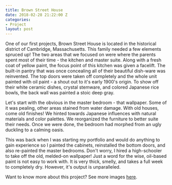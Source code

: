 ```yaml
---
title: Brown Street House
date: 2018-02-28 21:22:00 Z
categories:
- Project
layout: post
---
```


One of our first projects, Brown Street House is located in the historical district of Cambridge, Massachusetts. This family needed a few elements spruced up! The two areas that we focused on were where the parents spent most of their time - the kitchen and master suite. Along with a fresh coat of yellow paint, the focus point of this kitchen was given a facelift. The built-in pantry that was once concealing all of their beautiful dish-ware was reinvented. The top doors were taken off completely and the whole unit painted with oil paint - a shout out to it's early 1900's origin. To show off their white ceramic dishes, crystal stemware, and colored Japanese rice bowls, the back wall was painted a stoic deep gray.  

Let's start with the obvious in the master bedroom - that wallpaper. Some of it was pealing, other areas stained from water damage. With old houses, come old finishes! We hinted towards Japanese influences with natural materials and color palettes. We reorganized the furniture to better suite their needs. Once we were done, the bedroom had morphed from an ugly duckling to a calming oasis.


This was back when I was starting my portfolio and would do anything to gain experience so I painted the cabinets, reinstalled the bottom doors, and also re-painted the master bedrooms. Don't worry, I hired a high-schooler to take off the old, melded-on wallpaper! Just a word for the wise, oil-based paint is not easy to work with. It is very thick, smelly, and takes a full week to completely dry. However, it's output is unparalleled. 

Want to know more about this project? See more images [here](http://basic-space.com/posts/brown-street.html).  